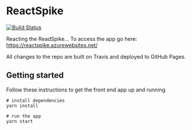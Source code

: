 # ReactSpike 

[![Build Status](https://travis-ci.org/johnnyreilly/reactspike.svg?branch=master)](https://www.travis-ci.org/johnnyreilly/reactspike)

Reacting the ReadSpike...  To access the app go here: https://reactspike.azurewebsites.net/

All changes to the repo are built on Travis and deployed to GitHub Pages.

## Getting started

Follow these instructions to get the front end app up and running

    # install dependencies
    yarn install

    # run the app
    yarn start
